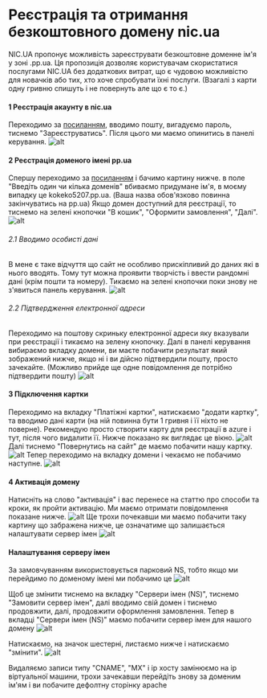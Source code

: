 # Реєстрація та отримання безкоштовного домену nic.ua
NIC.UA пропонує можливість зареєструвати безкоштовне доменне ім'я у зоні .pp.ua. Ця пропозиція дозволяє користувачам скористатися послугами NIC.UA без додаткових витрат, що є чудовою можливістю для новачків або тих, хто хоче спробувати їхні послуги.
(Взагалі з карти одну гривню спишуть і не повернуть але що є то є.)

#### 1 Реєстрація акаунту в nic.ua
Переходимо за [посиланням](https://nic.ua/uk/signup), вводимо пошту, вигадуємо пароль,
тиснемо "Зареєструватись". Після цього ми маємо опинитись в панелі керування.
![alt](nicua/dashboard.png)

#### 2 Реєстрація доменого імені pp.ua
Спершу переходимо за [посиланням](https://nic.ua/uk) і бачимо картину нижче.
в поле "Введіть один чи кілька доменів" вбиваємо придумане ім'я, в моєму випадку це kokeko5207.pp.ua.
(Ваша назва обов'язково повинна закінчуватись на pp.ua) Якщо домен доступний для реєстрації,
то тиснемо на зелені кнопочки "В кошик", "Оформити замовлення", "Далі".
![alt](nicua/free_domain.png)
###### 2.1 Вводимо особисті дані
В мене є таке відчуття що сайт не особливо прискіпливий до даних які в нього вводять.
Тому тут можна проявити творчість і ввести рандомні дані (крім пошти та номеру).
Тикаємо на зелені кнопочки поки знову не з'явиться панель керування.
![alt](nicua/private_info.png)

###### 2.2 Підтвердження електронної адреси
Переходимо на поштову скриньку електронної адреси яку вказували при реєстрації і тикаємо на зелену кнопочку.
Далі в панелі керування вибираємо вкладку домени, ви маєте побачити результат який зображений нижче, якщо ні
і ви дійсно підтвердили пошту, просто зачекайте. (Можливо прийде ще одне повідомлення де потрібно підтвердити пошту)
![alt](nicua/card_connect.png)
#### 3 Підключення картки
Переходимо на вкладку "Платіжні картки", натискаємо "додати картку", та
вводимо дані карти (на ній повинна бути 1 гривня і її ніхто не поверне). Рекомендую
просто створити карту для реєстрації в azure і тут, після чого видалити її.
Нижче показано як виглядає це вікно.
![alt](nicua/pay1.png)
Далі тиснемо "Повернутись на сайт" де маємо побачити нашу картку.
![alt](nicua/view_card.png)
Тепер переходимо на вкладку домени і чекаємо не побачимо наступне.
![alt](nicua/activation.png)
#### 4 Активація домену
Натисніть на слово "активація" і вас перенесе на статтю про способи та кроки,
як пройти активацію. Ми маємо отримати повідомлення показане нижче.
![alt](nicua/activate_complete.png)
Ще трохи почекавши ми маємо побачити таку картину що забражена нижче, це
означатиме що залишається налаштувати сервер імен
![alt](nicua/domain_activate.png)

#### Налаштування серверу імен
За замовчуванням використовується парковий NS, тобто якщо ми перейдимо по 
доменому імені ми побачимо це 
![alt](nicua/nspark.png)

Щоб це змінити тиснемо на вкладку "Сервери імен (NS)", тиснемо "Замовити сервер імен", далі
вводимо свій домен і тиснемо продовжити, далі, продовжити оформлення замовлення.
Тепер в вкладці "Сервери імен (NS)" маємо побачити сервер імен для нашого домену
![alt](nicua/servernameview.png)

Натискаємо, на значок шестерні, листаємо нижче і натискаємо "змінити".
![alt](nicua/dnsedit.png)

Видаляємо записи типу "CNAME", "MX" і ip хосту замінюємо на ip віртуальної машини, трохи
зачекавши перейдіть знову за доменим ім'ям і ви побачите дефолтну сторінку apache